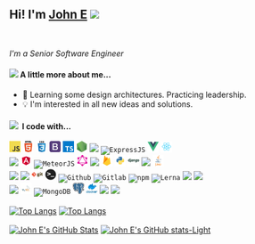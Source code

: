 <h2> Hi! I'm <a href="https://jeescu.github.io">John E</a> <img src="https://media.giphy.com/media/mGcNjsfWAjY5AEZNw6/giphy.gif" width="50"></h2>

<br />

<p align="left"><em>I'm a Senior Software Engineer</em></p>

#### <img src="https://media.giphy.com/media/VgCDAzcKvsR6OM0uWg/giphy.gif" width="45"> A little more about me...

- 🌱 Learning some design architectures. Practicing leadership.
- :bulb: I'm interested in all new ideas and solutions.

<!-- #### <img src="https://media.giphy.com/media/LnQjpWaON8nhr21vNW/giphy.gif" width="60"> I love connecting with different people :) -->


#### <img src="https://media.giphy.com/media/WUlplcMpOCEmTGBtBW/giphy.gif" width="40">&nbsp; I code with...

<code><img width="20" src="https://raw.githubusercontent.com/github/explore/80688e429a7d4ef2fca1e82350fe8e3517d3494d/topics/javascript/javascript.png"></code>
<code><img width="20" src="https://raw.githubusercontent.com/github/explore/80688e429a7d4ef2fca1e82350fe8e3517d3494d/topics/html/html.png"></code>
<code><img width="20" src="https://raw.githubusercontent.com/github/explore/80688e429a7d4ef2fca1e82350fe8e3517d3494d/topics/css/css.png"></code>
<code><img width="20" src="https://raw.githubusercontent.com/github/explore/80688e429a7d4ef2fca1e82350fe8e3517d3494d/topics/bootstrap/bootstrap.png"></code>
<code><img width="20" src="https://raw.githubusercontent.com/github/explore/80688e429a7d4ef2fca1e82350fe8e3517d3494d/topics/typescript/typescript.png"></code>
<code><img width="20" src="https://raw.githubusercontent.com/github/explore/80688e429a7d4ef2fca1e82350fe8e3517d3494d/topics/nodejs/nodejs.png"></code>
<code><img width="20" src="https://docs.nestjs.com/assets/logo-small.svg"></code>
<code><img alt="ExpressJS" width="20" src="https://encrypted-tbn0.gstatic.com/images?q=tbn%3AANd9GcRPDyR-Xb70DsaMdrk28bt1DZ6xZ061zBDKew&usqp=CAU"></code>
<code><img width="20" src="https://raw.githubusercontent.com/github/explore/80688e429a7d4ef2fca1e82350fe8e3517d3494d/topics/vue/vue.png"></code>
<code><img width="20" src="https://raw.githubusercontent.com/github/explore/80688e429a7d4ef2fca1e82350fe8e3517d3494d/topics/react/react.png"></code>
</br>
<code><img width="20" src="https://seeklogo.com/images/R/redux-logo-9CA6836C12-seeklogo.com.png"></code>
<code><img width="20" src="https://raw.githubusercontent.com/github/explore/80688e429a7d4ef2fca1e82350fe8e3517d3494d/topics/angular/angular.png"></code>
<code><img alt="MeteorJS" width="20" src="https://cdn.worldvectorlogo.com/logos/meteor-icon.svg"></code>
<code><img width="20" src="https://raw.githubusercontent.com/github/explore/5c058a388828bb5fde0bcafd4bc867b5bb3f26f3/topics/graphql/graphql.png"></code>
<code><img width="20" src="https://apollographql.gallerycdn.vsassets.io/extensions/apollographql/vscode-apollo/1.16.6/1594745321481/Microsoft.VisualStudio.Services.Icons.Default"></code>
<code><img width="20" src="https://raw.githubusercontent.com/github/explore/80688e429a7d4ef2fca1e82350fe8e3517d3494d/topics/firebase/firebase.png"></code>
<code><img width="20" src="https://raw.githubusercontent.com/github/explore/80688e429a7d4ef2fca1e82350fe8e3517d3494d/topics/python/python.png"></code>
<code><img width="20" src="https://raw.githubusercontent.com/github/explore/80688e429a7d4ef2fca1e82350fe8e3517d3494d/topics/django/django.png"></code>
<code><img width="20" src="https://flask.palletsprojects.com/en/3.0.x/_static/flask-vertical.png"></code>
<code><img width="20" src="https://raw.githubusercontent.com/github/explore/80688e429a7d4ef2fca1e82350fe8e3517d3494d/topics/java/java.png"></code>
</br>
<code><img width="20" src="https://www.opencodez.com/wp-content/uploads/2019/01/Spark_Java_Logo.png"></code>
<code><img width="20" src="https://www.php.net/images/logos/new-php-logo.svg"></code>
<code><img width="20" src="https://raw.githubusercontent.com/github/explore/80688e429a7d4ef2fca1e82350fe8e3517d3494d/topics/git/git.png"></code>
<code><img width="20" src="https://raw.githubusercontent.com/github/explore/80688e429a7d4ef2fca1e82350fe8e3517d3494d/topics/terminal/terminal.png"></code>
<code><img alt="Github" width="20" src="https://cdn.iconscout.com/icon/free/png-256/github-153-675523.png"></code>
<code><img alt="Gitlab" width="20" src="https://cdn.iconscout.com/icon/free/png-512/gitlab-282507.png"></code>
<code><img alt="npm" width="20" src="https://upload.wikimedia.org/wikipedia/commons/thumb/d/db/Npm-logo.svg/540px-Npm-logo.svg.png"></code>
<code><img alt="Lerna" width="20" src="https://seeklogo.com/images/L/lerna-logo-D58BD795F6-seeklogo.com.png"></code>
<code><img width="20" src="https://img.stackshare.io/service/2820/lumen.png"></code>
<code><img width="20" src="https://uxwing.com/wp-content/themes/uxwing/download/brands-and-social-media/ionic-icon.png"></code>
</br>
<code><img width="20" src="https://laravel.com/img/logomark.min.svg"></code>
<code><img width="20" src="https://raw.githubusercontent.com/github/explore/80688e429a7d4ef2fca1e82350fe8e3517d3494d/topics/mysql/mysql.png"></code>
<code><img alt="MongoDB" width="20" src="https://g.foolcdn.com/art/companylogos/square/mdb.png"></code>
<code><img width="20" src="https://raw.githubusercontent.com/github/explore/80688e429a7d4ef2fca1e82350fe8e3517d3494d/topics/postgresql/postgresql.png"></code>
<code><img width="20" src="https://raw.githubusercontent.com/github/explore/80688e429a7d4ef2fca1e82350fe8e3517d3494d/topics/docker/docker.png"></code>
<code><img width="20" src="https://upload.wikimedia.org/wikipedia/commons/thumb/f/f1/Vitejs-logo.svg/820px-Vitejs-logo.svg.png?20220412224743"></code>
<code><img width="20" src="https://upload.wikimedia.org/wikipedia/commons/thumb/d/d5/Tailwind_CSS_Logo.svg/1024px-Tailwind_CSS_Logo.svg.png?20230715030042"></code>
</br></br>
[![Top Langs](https://github-readme-stats.vercel.app/api/top-langs/?username=jeescu&layout=compact&show_icons=true&theme=dark#gh-dark-mode-only)](https://github.com/jeescu/github-readme-stats)
[![Top Langs](https://github-readme-stats.vercel.app/api/top-langs/?username=jeescu&layout=compact&show_icons=true&theme=default#gh-light-mode-only)](https://github.com/jeescu/github-readme-stats)
</br></br>
[![John E's GitHub Stats](https://github-readme-stats.vercel.app/api?username=jeescu&show_icons=true&theme=dark#gh-dark-mode-only)](https://github.com/anuraghazra/github-readme-stats#gh-dark-mode-only)
[![John E's GitHub stats-Light](https://github-readme-stats.vercel.app/api?username=jeescu&show_icons=true&theme=default#gh-light-mode-only)](https://github.com/anuraghazra/github-readme-stats#gh-light-mode-only)
